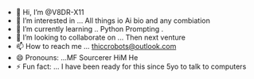 - 👋 Hi, I’m @V8DR-X11
- 👀 I’m interested in ... All things io Ai bio and any combiation
- 🌱 I’m currently learning .. Python Prompting .
- 💞️ I’m looking to collaborate on ... Then next venture
- 📫 How to reach me ... thiccrobots@outlook.com  
- 😄 Pronouns: ...MF Sourcerer HiM He 
- ⚡ Fun fact: ... I have been ready for this since 5yo to talk to computers 

<!---
V8DR-X11/V8DR-X11 is a ✨ special ✨ repository because its `README.md` (this file) appears on your GitHub profile.
You can click the Preview link to take a look at your changes.
--->
